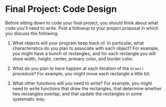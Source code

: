 Final Project: Code Design
==========================

Before sitting down to code your final project, you should think about
what code you'll need to write.  Post a followup to your project proposal
in which you discuss the following:

1. What objects will your program keep track of.  In particular,
what characteristics do you plan to associate with each object?  For
example, you might have a bunch of rectangles, and for each rectangle
you will store width, height, center, primary color, and border color.

2. What do you plan to have happen at each iteration of the `draw()` procedure?
For example, you might move each rectangle a little bit.

3. What other functions will you need to write?  For example, you might need
to write functions that draw the rectangles, that determine whether two
rectangles overlap, and that update the rectangles in some systematic way.

